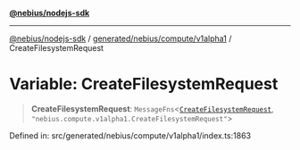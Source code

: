 [**@nebius/nodejs-sdk**](../../../../../README.md)

***

[@nebius/nodejs-sdk](../../../../../README.md) / [generated/nebius/compute/v1alpha1](../README.md) / CreateFilesystemRequest

# Variable: CreateFilesystemRequest

> **CreateFilesystemRequest**: `MessageFns`\<[`CreateFilesystemRequest`](../interfaces/CreateFilesystemRequest.md), `"nebius.compute.v1alpha1.CreateFilesystemRequest"`\>

Defined in: src/generated/nebius/compute/v1alpha1/index.ts:1863
